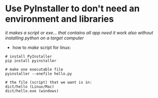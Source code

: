 # Use PyInstaller to don't need an environment and libraries
_it makes a script or exe... that contains all app need
it work also without installing python on a target computer_
* how to _make_ script for linux:
```
# install PyInstaller
pip install pyinstaller

# make one executable file
pyinstaller --onefile hello.py

# the file (script) that we want is in:
dict/hello (Linux/Mac)
dict/hello.exe (windows)
```
